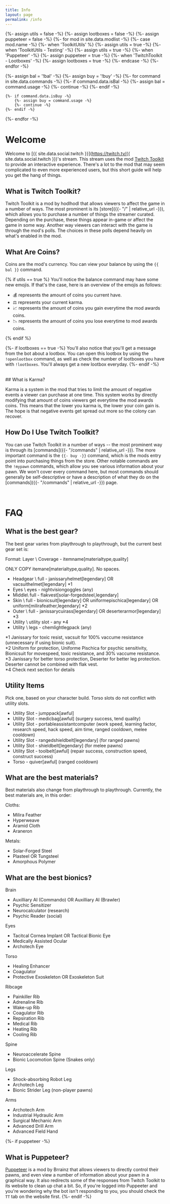 ```yaml
---
title: Info
layout: page
permalink: /info
---
```


{%- assign utils = false -%}
{%- assign lootboxes = false -%}
{%- assign puppeteer = false -%}
{%- for mod in site.data.modlist -%}
    {%- case mod.name -%}
        {%- when 'ToolkitUtils' %}
            {%- assign utils = true -%}
        {%- when 'ToolkitUtils - Testing' -%}
            {%- assign utils = true -%}
        {%- when 'Puppeteer' -%}
            {%- assign puppeteer = true -%}
        {%- when 'TwitchToolkit - Lootboxes' -%}
            {%- assign lootboxes = true -%}
    {%- endcase -%}
{%- endfor -%}


{%- assign bal = '!bal' -%}
{%- assign buy = '!buy' -%}
{%- for command in site.data.commands -%}
    {%- if command.data.isBal -%}
        {%- assign bal = command.usage -%}
        {%- continue -%}
    {%- endif -%}

    {%- if command.data.isBuy -%}
        {%- assign buy = command.usage -%}
        {%- continue -%}
    {%- endif -%}
{%- endfor -%}

# Welcome

Welcome to [{{ site.data.social.twitch }}](https://twitch.tv/{{ site.data.social.twitch }})'s stream.
This stream uses the mod
[Twitch Toolkit](https://steamcommunity.com/sharedfiles/filedetails/?id=1718525787) to provide an
interactive experience. There's a lot to the mod that may seem complicated to even more experienced
users, but this short guide will help you get the hang of things.

## What is Twitch Toolkit?

Twitch Toolkit is a mod by hodlhodl that allows viewers to affect the game in a number of ways. The
most prominent is its [store]({{- "/" | relative_url -}}), which allows you to purchase a number of
things the streamer curated. Depending on the purchase, these things appear in-game or affect the
game in some way. Another way viewers can interact with the game is through the mod's polls. The
choices in these polls depend heavily on what's enabled in the mod.

## What Are Coins?

Coins are the mod's currency. You can view your balance by using the `{{ bal }}` command. 

{% if utils == true %}
You'll notice the balance command may have some new emojis. If that's the case, here is an overview
of the emojis as follows:

- 💰 represents the amount of coins you current have.
- ⚖ represents your current karma.
- 📈 represents the amount of coins you gain everytime the mod awards coins.
- 📉 represents the amount of coins you lose everytime to mod awards coins.

{% endif %}


{%- if lootboxes == true -%}
You'll also notice that you'll get a message from the bot about a lootbox. You can open this lootbox
by using the `!openlootbox` command, as well as check the number of lootboxes you have with `!lootboxes`.
You'll always get a new lootbox everyday.
{%- endif -%}


<br/>
## What is Karma?

Karma is a system in the mod that tries to limit the amount of negative events a viewer can purchase at
one time. This system works by directly modifying that amount of coins viewers get everytime the mod
awards coins. This means that the lower you karma is, the lower your coin gain is. The hope is that
negative events get spread out more so the colony can recover.

## How Do I Use Twitch Toolkit?

You can use Twitch Toolkit in a number of ways -- the most prominent way is through its
[commands]({{- "/commands" | relative_url -}}). The more important command is the `{{- buy -}}`
command, which is the mods entry point into purchasing things from the store. Other notable commands
are the `!mypawn` commands, which allow you see various information about your pawn. We won't cover
every command here, but most commands should generally be self-descriptive or have a description of
what they do on the [commands]({{- "/commands" | relative_url -}}) page.

<br/>

# FAQ

## What is the best gear?

The best gear varies from playthrough to playthrough, but the current best gear set is:

Format: Layer \ Coverage - itemname[materialtype,quality]

ONLY COPY itemane[materialtype,quality]. No spaces.

- Headgear \ full - janissaryhelmet[legendary] OR vacsuithelmet[legendary] *1
- Eyes \ eyes - nightvisiongoggles (any)
- Middle\ full - flakvest[solar-forgedsteel,legendary]
- Skin \ full - bionicsuit[legendary] OR uniformepischica[legendary] OR uniform[milirafeather,legendary] *2
- Outer \ full - janissarycuirass[legendary] OR deserterarmor[legendary] *3
- Utility \ utility slot - any *4
- Utility \ legs - chemlightlegpack (any)

*1 Janissary for toxic resist, vacsuit for 100% vaccume resistance (unnecessary if using bionic suit). <br/>
*2 Uniform for protection, Uniforme Pischica for psychic sensitivity, Bionicsuit for movespeed, toxic resistance, and 30% vaccume resistance. <br/>
*3 Janissary for better torso protection, Deserter for better leg protection. Deserter cannot be combined with flak vest. <br/>
*4 Check next section for details <br/>

## Utility Items

Pick one, based on your character build. Torso slots do not conflict with utility slots.

- Utility Slot - jumppack[awful]
- Utility Slot - medicbag[awful] (surgery success, tend quality)
- Utility Slot - portableassistantcomputer (work speed, learning factor, research speed, hack speed, aim time, ranged cooldown, melee cooldown)
- Utility Slot - rangedshieldbelt[legendary] (for ranged pawns)
- Utility Slot - shieldbelt[legendary] (for melee pawns)
- Utility Slot - toolbelt[awful] (repair success, construction speed, construct success)
- Torso - quiver[awful] (ranged cooldown)



## What are the best materials?

Best materials also change from playthrough to playthrough. Currently, the best materials are, in this order:

Cloths:
- Milira Feather
- Hyperweave
- Aramid Cloth
- Araneron

Metals:
- Solar-Forged Steel
- Plasteel OR Tungsteel
- Amorphous Polymer

## What are the best bionics?

Brain
- Auxilliary AI (Commando) OR Auxilliary AI (Brawler)
- Psychic Sensitizer
- Neurocalculator (research)
- Psychic Reader (social)

Eyes
- Tacitcal Cornea Implant OR Tactical Bionic Eye
- Medically Assisted Ocular
- Archotech Eye

Torso
- Healing Enhancer
- Coagulator
- Protective Exoskeleton OR Exoskeleton Suit

Ribcage
- Painkiller Rib
- Adrenaline Rib
- Wake-up Rib
- Coagulator Rib
- Repsiration Rib
- Medical Rib
- Heating Rib
- Cooling Rib

Spine
- Neuroaccelerate Spine
- Bionic Locomotion Spine (Snakes only)

Legs
- Shock-absorbing Robot Leg
- Archotech Leg
- Bionic Strider Leg (non-player pawns)

Arms
- Archotech Arm
- Industrial Hydraulic Arm
- Surgical Mechanic Arm
- Advanced Drill Arm
- Advanced Field Hand

{%- if puppeteer -%}
<br/>
## What is Puppeteer?

[Puppeteer](https://steamcommunity.com/sharedfiles/filedetails/?id=2057192142) is a mod by Brrainz that
allows viewers to directly control their pawns, and even view a number of information about your pawn in
a graphical way. It also redirects some of the responses from Twitch Toolkit to its website to clean up
chat a bit. So, if you're logged into Puppeeter and you're wondering why the bot isn't responding to you,
you should check the `TT` tab on the website first.
{%- endif -%}
